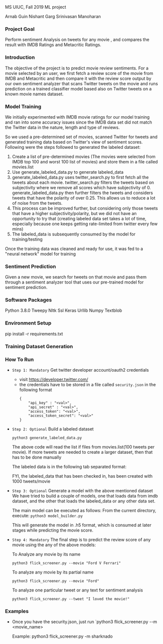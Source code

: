 
MS UIUC, Fall 2019 ML project

Arnab Guin
Nishant Garg
Srinivasan Manoharan

### Project Goal

Perform sentiment Analysis on tweets for any movie , and compares the result with IMDB Ratings and Metacritic Ratings.

### Introduction

The objective of the project is to predict movie review sentiments. For a movie
selected by an user, we first fetch a review score of the movie from IMDB and Metacritic
and then compare it with the review score output by our own sentiment
analyzer that scans Twitter tweets on the movie and runs prediction on a trained
classifier model based also on Twitter tweets on a known movie names dataset.

### Model Training

We initially experimented with IMDB movie ratings for our model training and ran
into some accuracy issues since the IMDB data set did not match the Twitter
data in the nature, length and type of reviews.

So we used a pre-determined set of movies, scanned Twitter for tweets and generated
training data based on Twitter's view of sentiment scores. Following were the steps 
followed to generated the labeled dataset:
1. Create a list of pre-determined movies (The movies were selected from IMDB
top 100 and worst 100 list of movies) and store them in a file called
movies.list
2. Use generate_labeled_data.py to generate labeled_data
3. generate_labeled_data.py uses twitter_search.py to first fetch all the 
tweets about each movie. twitter_search.py filters the tweets based on subjectivity
where we remove all scores which have subjectivity of 0. generate_labeled_data.py then
further filters the tweets and considers tweets that have the polarity of over
0.25. This allows us to reduce a lot of noise from the tweets.
4. This process can be improved further, but considering only those tweets that have
a higher subjectivity/polarity, but we did not have an opportunity to try that
(creating labeled data set takes a lot of time, especially because one keeps getting
rate-limited from twitter every few mins)
5. The labeled_data is subsequently consumed by the model for training/testing

Once the training data was cleaned and ready for use, it was fed to a "neural network"
model for training

### Sentiment Prediction

Given a new movie, we search for tweets on that movie and pass them through a
sentiment analyzer tool that uses our pre-trained model for sentiment prediction.

### Software Packages

Python 3.8.0
Tweepy
Nltk
Ssl
Keras
Urllib
Numpy
Textblob

### Environment Setup

pip install -r requirements.txt

### Training Dataset Generation


### How To Run
- `Step 1: Mandatory` Get twitter developer account/oauth2 credentials 
  - visit https://developer.twitter.com/
  - the credentials have to be stored in a file called `security.json` in the following format
    ```
    { 
        "api_key" : "<val>", 
        "api_secret" : "<val>", 
        "access_token": "<val>", 
        "access_token_secret": "<val>"
    }
    ```

- `Step 2: Optional` Build a labeled dataset  

  `python3 generate_labeled_data.py`
  
  The above code will read the list if files from movies.list(100 tweets per movie). If 
  more tweets are needed to create a larger dataset, then that has to be done manually

  The labeled data is in the following tab separated format:
  <review>	<sentiment>

  FYI, the labeled_data that has been checked in, has been created with 1000 tweets/movie

- `Step 3: Optional` Generate a model with the above mentioned dataset
  We have tried to build a couple of models, one that loads data from imdb dataset, and 
  the other that loads the labeled_data or any other data set. 

  The main model can be executed as follows:
  From the current directory, execute: `python3 model_builder.py`

  This will generate the model in .h5 format, which is consumed at later stages while predicting
  the movie score.


- `Step 4: Mandatory` The final step is to predict the review score of any movie using the any of the above models:

  To Analyze any movie by its name

  `python3 flick_screener.py --movie "Ford V Ferrari"`

  To analyze any movie by its partial name

  `python3 flick_screener.py --movie "Ford"`

  To analyze one particular tweet or any text for sentiment analysis

  `python3 flick_screener.py --tweet "I loved the movie!"`

### Examples
  - Once you have the security.json, just run
   `python3 flick_screener.py --m <movie_name>

    Example:
    python3 flick_screener.py -m sharknado
